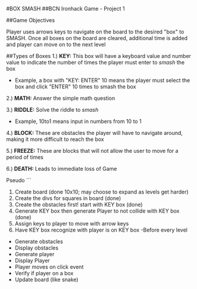 #BOX SMASH
##BCN Ironhack Game - Project 1

##Game Objectives

Player uses arrows keys to navigate on the board to the desired "box" to SMASH. Once all boxes on the board are cleared, additional time is added and player can move on to the next level

##Types of Boxes
1.) **KEY:** This box will have a keyboard value and number value to indicate the number of times the player must enter to *smash* the box
  * Example, a box with "KEY: ENTER" 10 means the player must select the box and click "ENTER" 10 times to smash the box

2.) **MATH:** Answer the simple math question

3.) **RIDDLE:** Solve the riddle to *smash*
* Example, 10to1 means input in numbers from 10 to 1

4.) **BLOCK:** These are obstacles the player will have to navigate around, making it more difficult to reach the box

5.) **FREEZE:** These are blocks that will not allow the user to move for a period of times

6.) **DEATH:** Leads to immediate loss of Game


Pseudo ```
1. Create board (done 10x10; may choose to expand as levels get harder)
2. Create the divs for squares in board (done)
3. Create the obstacles first! start with KEY box (done)
4. Generate KEY box then generate Player to not collide with KEY box (done)
5. Assign keys to player to move with arrow keys
6. Have KEY box recognize with player is on KEY box
-Before every level
  * Generate obstacles
  * Display obstacles
  * Generate player
  * Display Player  
  * Player moves on click event  
  * Verify if player on a box   
  * Update board (like snake)
```
